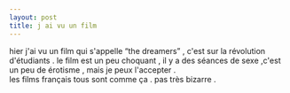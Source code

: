 ```yaml
---
layout: post
title: j ai vu un film
---
```


<p>hier j&#39;ai vu un film qui s&#39;appelle &#8220;the dreamers&#8221; , c&#39;est sur la révolution d&#39;étudiants . le film est un peu choquant , il y a des séances de sexe ,c&#39;est un peu de érotisme , mais je peux l&#39;accepter .<br />les films français tous sont comme ça . pas très bizarre .</p>
